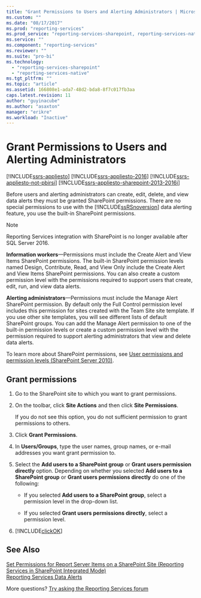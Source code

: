 ```yaml
---
title: "Grant Permissions to Users and Alerting Administrators | Microsoft Docs"
ms.custom: ""
ms.date: "08/17/2017"
ms.prod: "reporting-services"
ms.prod_service: "reporting-services-sharepoint, reporting-services-native"
ms.service: ""
ms.component: "reporting-services"
ms.reviewer: ""
ms.suite: "pro-bi"
ms.technology: 
  - "reporting-services-sharepoint"
  - "reporting-services-native"
ms.tgt_pltfrm: ""
ms.topic: "article"
ms.assetid: 166808e1-ada7-48d2-bda8-8f7c017fb3aa
caps.latest.revision: 11
author: "guyinacube"
ms.author: "asaxton"
manager: "erikre"
ms.workload: "Inactive"
---
```

# Grant Permissions to Users and Alerting Administrators

[!INCLUDE[ssrs-appliesto](../includes/ssrs-appliesto.md)] [!INCLUDE[ssrs-appliesto-2016](../includes/ssrs-appliesto-2016.md)] [!INCLUDE[ssrs-appliesto-not-pbirsi](../includes/ssrs-appliesto-not-pbirs.md)] [!INCLUDE[ssrs-appliesto-sharepoint-2013-2016i](../includes/ssrs-appliesto-sharepoint-2013-2016.md)]

Before users and alerting administrators can create, edit, delete, and view data alerts they must be granted SharePoint permissions. There are no special permissions to use with the [!INCLUDE[ssRSnoversion](../includes/ssrsnoversion-md.md)] data alerting feature, you use the built-in SharePoint permissions.

> [!NOTE]
> Reporting Services integration with SharePoint is no longer available after SQL Server 2016.

**Information workers**—Permissions must include the Create Alert and View Items SharePoint permissions. The built-in SharePoint permission levels named Design, Contribute, Read, and View Only include the Create Alert and View Items SharePoint permissions. You can also create a custom permission level with the permissions required to support users that create, edit, run, and view data alerts.

**Alerting administrators**—Permissions must include the Manage Alert SharePoint permission. By default only the Full Control permission level includes this permission for sites created with the Team Site site template. If you use other site templates, you will see different lists of default SharePoint groups. You can add the Manage Alert permission to one of the built-in permission levels or create a custom permission level with the permission required to support alerting administrators that view and delete data alerts.

To learn more about SharePoint permissions, see [User permissions and permission levels (SharePoint Server 2010)](http://technet.microsoft.com/library/cc721640.aspx).

## Grant permissions
  
1.  Go to the SharePoint site to which you want to grant permissions.  
  
2.  On the toolbar, click **Site Actions** and then click **Site Permissions**.  
  
     If you do not see this option, you do not sufficient permission to grant permissions to others.  
  
3.  Click **Grant Permissions**.  
  
4.  In **Users/Groups**, type the user names, group names, or e-mail addresses you want grant permission to.  
  
5.  Select the **Add users to a SharePoint group** or **Grant users permission directly** option. Depending on whether you selected **Add users to a SharePoint group** or **Grant users permissions directly** do one of the following:  
  
    -   If you selected **Add users to a SharePoint group**, select a permission level in the drop-down list.  
  
    -   If you selected **Grant users permissions directly**, select a permission level.  
  
6.  [!INCLUDE[clickOK](../includes/clickok-md.md)]  

## See Also

[Set Permissions for Report Server Items on a SharePoint Site &#40;Reporting Services in SharePoint Integrated Mode&#41;](../reporting-services/security/set-permissions-for-report-server-items-on-a-sharepoint-site.md)   
[Reporting Services Data Alerts](../reporting-services/reporting-services-data-alerts.md)  

More questions? [Try asking the Reporting Services forum](http://go.microsoft.com/fwlink/?LinkId=620231)

